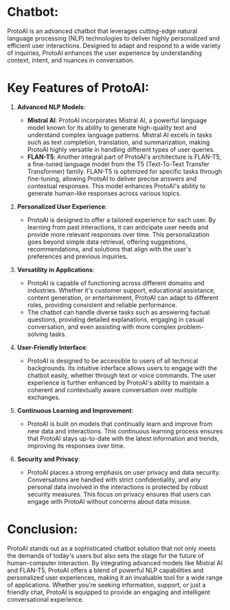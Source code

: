 # Chatbot:

ProtoAI is an advanced chatbot that leverages cutting-edge natural language processing (NLP) technologies to deliver highly personalized and efficient user interactions. Designed to adapt and respond to a wide variety of inquiries, ProtoAI enhances the user experience by understanding context, intent, and nuances in conversation.

# Key Features of ProtoAI:

1. **Advanced NLP Models**:
   - **Mistral AI**: ProtoAI incorporates Mistral AI, a powerful language model known for its ability to generate high-quality text and understand complex language patterns. Mistral AI excels in tasks such as text completion, translation, and summarization, making ProtoAI highly versatile in handling different types of user queries.
   - **FLAN-T5**: Another integral part of ProtoAI's architecture is FLAN-T5, a fine-tuned language model from the T5 (Text-To-Text Transfer Transformer) family. FLAN-T5 is optimized for specific tasks through fine-tuning, allowing ProtoAI to deliver precise answers and contextual responses. This model enhances ProtoAI's ability to generate human-like responses across various topics.

2. **Personalized User Experience**:
   - ProtoAI is designed to offer a tailored experience for each user. By learning from past interactions, it can anticipate user needs and provide more relevant responses over time. This personalization goes beyond simple data retrieval, offering suggestions, recommendations, and solutions that align with the user's preferences and previous inquiries.

3. **Versatility in Applications**:
   - ProtoAI is capable of functioning across different domains and industries. Whether it's customer support, educational assistance, content generation, or entertainment, ProtoAI can adapt to different roles, providing consistent and reliable performance.
   - The chatbot can handle diverse tasks such as answering factual questions, providing detailed explanations, engaging in casual conversation, and even assisting with more complex problem-solving tasks.

4. **User-Friendly Interface**:
   - ProtoAI is designed to be accessible to users of all technical backgrounds. Its intuitive interface allows users to engage with the chatbot easily, whether through text or voice commands. The user experience is further enhanced by ProtoAI's ability to maintain a coherent and contextually aware conversation over multiple exchanges.

5. **Continuous Learning and Improvement**:
   - ProtoAI is built on models that continually learn and improve from new data and interactions. This continuous learning process ensures that ProtoAI stays up-to-date with the latest information and trends, improving its responses over time.

6. **Security and Privacy**:
   - ProtoAI places a strong emphasis on user privacy and data security. Conversations are handled with strict confidentiality, and any personal data involved in the interactions is protected by robust security measures. This focus on privacy ensures that users can engage with ProtoAI without concerns about data misuse.

# Conclusion:

ProtoAI stands out as a sophisticated chatbot solution that not only meets the demands of today's users but also sets the stage for the future of human-computer interaction. By integrating advanced models like Mistral AI and FLAN-T5, ProtoAI offers a blend of powerful NLP capabilities and personalized user experiences, making it an invaluable tool for a wide range of applications. Whether you're seeking information, support, or just a friendly chat, ProtoAI is equipped to provide an engaging and intelligent conversational experience.

